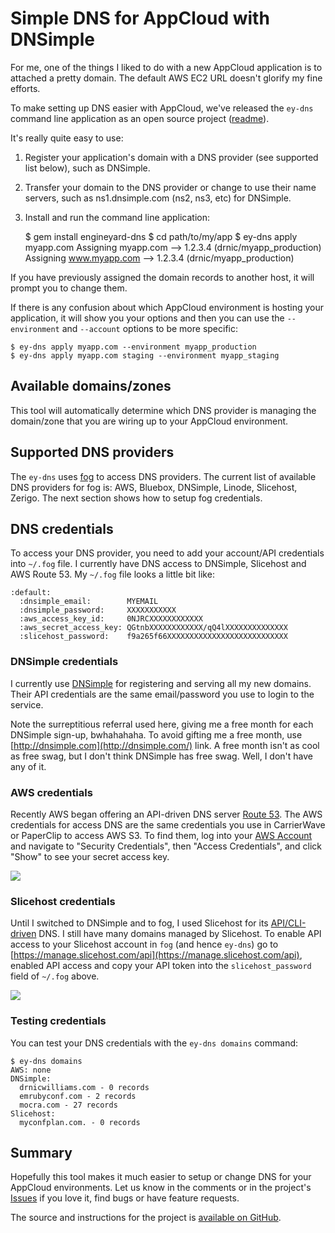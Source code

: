 # Simple DNS for AppCloud with DNSimple

For me, one of the things I liked to do with a new AppCloud application is to attached a pretty domain. The default AWS EC2 URL doesn't glorify my fine efforts.

To make setting up DNS easier with AppCloud, we've released the `ey-dns` command line application as an open source project ([readme](https://github.com/engineyard/engineyard-dns#readme)).

It's really quite easy to use:

1. Register your application's domain with a DNS provider (see supported list below), such as DNSimple.
2. Transfer your domain to the DNS provider or change to use their name servers, such as ns1.dnsimple.com (ns2, ns3, etc) for DNSimple.
3. Install and run the command line application:

    $ gem install engineyard-dns
    $ cd path/to/my/app
    $ ey-dns apply myapp.com
    Assigning myapp.com --> 1.2.3.4 (drnic/myapp_production)
    Assigning www.myapp.com --> 1.2.3.4 (drnic/myapp_production)

If you have previously assigned the domain records to another host, it will prompt you to change them. 

If there is any confusion about which AppCloud environment is hosting your application, it will show you your options and then you can use the `--environment` and `--account` options to be more specific:

    $ ey-dns apply myapp.com --environment myapp_production
    $ ey-dns apply myapp.com staging --environment myapp_staging

## Available domains/zones

This tool will automatically determine which DNS provider is managing the domain/zone that you are wiring up to your AppCloud environment.

## Supported DNS providers

The `ey-dns` uses [fog](https://github.com/geemus/fog) to access DNS providers. The current list of available DNS providers for fog is: AWS, Bluebox, DNSimple, Linode, Slicehost, Zerigo. The next section shows how to setup fog credentials.

## DNS credentials

To access your DNS provider, you need to add your account/API credentials into `~/.fog` file. I currently have DNS access to DNSimple, Slicehost and AWS Route 53. My `~/.fog` file looks a little bit like:

    :default:
      :dnsimple_email:        MYEMAIL
      :dnsimple_password:     XXXXXXXXXXX
      :aws_access_key_id:     0NJRCXXXXXXXXXXXX
      :aws_secret_access_key: QGtnbXXXXXXXXXXXX/qQ4lXXXXXXXXXXXXXX
      :slicehost_password:    f9a265f66XXXXXXXXXXXXXXXXXXXXXXXXXXX

### DNSimple credentials

I currently use [DNSimple](https://dnsimple.com/r/a72aa4340dce68) for registering and serving all my new domains. Their API credentials are the same email/password you use to login to the service. 

Note the surreptitious referral used here, giving me a free month for each DNSimple sign-up, bwhahahaha. To avoid gifting me a free month, use [http://dnsimple.com](http://dnsimple.com/) link. A free month isn't as cool as free swag, but I don't think DNSimple has free swag. Well, I don't have any of it.

### AWS credentials

Recently AWS began offering an API-driven DNS server [Route 53](http://aws.amazon.com/route53/). The AWS credentials for access DNS are the same credentials you use in CarrierWave or PaperClip to access AWS S3. To find them, log into your [AWS Account](http://aws.amazon.com/account/) and navigate to "Security Credentials", then "Access Credentials",
and click "Show" to see your secret access key.

<img src="https://img.skitch.com/20110524-m7d5js2nrfwxynbw14hh9qqf3f.png">

### Slicehost credentials

Until I switched to DNSimple and to fog, I used Slicehost for its [API/CLI-driven](https://github.com/cameroncox/slicehost-tools) DNS. I still have many domains managed by Slicehost. To enable API access to your Slicehost account in `fog` (and hence `ey-dns`) go to [https://manage.slicehost.com/api](https://manage.slicehost.com/api), enabled API access and copy your API token into the `slicehost_password` field of `~/.fog` above.

<img src="https://img.skitch.com/20110524-jbmkcwumrdgw2pgrt7kpe1mbga.png">

### Testing credentials

You can test your DNS credentials with the `ey-dns domains` command:

    $ ey-dns domains
    AWS: none
    DNSimple:
      drnicwilliams.com - 0 records
      emrubyconf.com - 2 records
      mocra.com - 27 records
    Slicehost:
      myconfplan.com. - 0 records

## Summary

Hopefully this tool makes it much easier to setup or change DNS for your AppCloud environments. Let us know in the comments or in the project's [Issues](https://github.com/engineyard/engineyard-dns/issues) if you love it, find bugs or have feature requests.

The source and instructions for the project is [available on GitHub](https://github.com/engineyard/engineyard-dns#readme).
